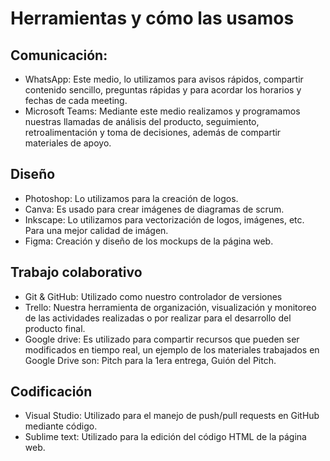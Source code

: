 # Herramientas y cómo las usamos

## Comunicación:
 - WhatsApp: Este medio, lo utilizamos para avisos rápidos, compartir contenido sencillo, preguntas rápidas y para acordar los horarios y fechas de cada meeting.
 - Microsoft Teams: Mediante este medio realizamos y programamos nuestras llamadas de análisis del producto, seguimiento, retroalimentación y toma de decisiones, además de compartir materiales de apoyo.
 
## Diseño

 - Photoshop: Lo utilizamos para la creación de logos.
 - Canva: Es usado para crear imágenes de diagramas de scrum.
 - Inkscape: Lo utilizamos para vectorización de logos, imágenes, etc. Para una mejor calidad de imágen.
 - Figma: Creación y diseño de los mockups de la página web.

## Trabajo colaborativo
 - Git & GitHub: Utilizado como nuestro controlador de versiones
 - Trello: Nuestra herramienta de organización, visualización y  monitoreo de las actividades realizadas o por realizar para el desarrollo del producto final.
 - Google drive: Es utilizado para compartir recursos que pueden ser modificados en tiempo real, un ejemplo de los materiales trabajados en Google Drive son: Pitch para la 1era entrega, Guión del Pitch.
 
## Codificación
 - Visual Studio: Utilizado para el manejo de push/pull requests en GitHub mediante código.
 - Sublime text: Utilizado para la edición del código HTML de la página web.
